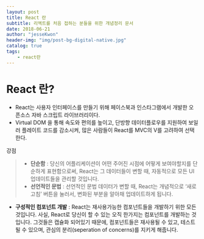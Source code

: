 ```yaml
---
layout: post
title: React 란
subtitle: 리엑트를 처음 접하는 분들을 위한 개념정리 문서
date: 2018-06-21
author: "jesseKwon"
header-img: "img/post-bg-digital-native.jpg"
catalog: true
tags: 
    - react란
---
```


React 란?
========


* React는 사용자 인터페이스를 만들기 위해 페이스북과 인스타그램에서 개발한 오픈소스 
자바 스크립트 라이브러리이다.
* Virtual DOM 을 통해 속도와 편의를 높이고, 단방향 데이터플로우를 지원하여 보일러 플레이트 코드를 감소시켜, 많은 사람들이 React를 MVC의 V를 고려하여 선택한다.      


강점
> - **단순함** : 당신의 어플리케이션이 어떤 주어진 시점에 어떻게 보여야할지를 단순하게 표현함으로써, React는 그 데이터들이 변할 때, 자동적으로 모든 UI 업데이트들을 관리할 것입니다.
> - **선언적인 문법** : 선언적인 문법 데이터가 변할 때, React는 개념적으로 ‘새로고침’ 버튼을 눌러서, 변화된 부분을 알아채 업데이트하게 됩니다.
- **구성적인 컴포넌트 개발** : React는 재사용가능한 컴포넌트들을 개발하기 위한 모든 것입니다. 사실, React로 당신이 할 수 있는 오직 한가지는 컴포넌트를 개발하는 것 입니다. 그것들은 캡슐화 되어있기 때문에, 컴포넌트들은 재사용될 수 있고, 테스트될 수 있으며, 관심의 분리(seperation of concerns)를 지키게 해줍니다.